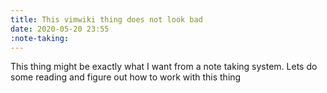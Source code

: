 ```yaml
---
title: This vimwiki thing does not look bad
date: 2020-05-20 23:55
:note-taking:
---
```


This thing might be exactly what I want from a note taking system. Lets do some reading and figure
out how to work with this thing
